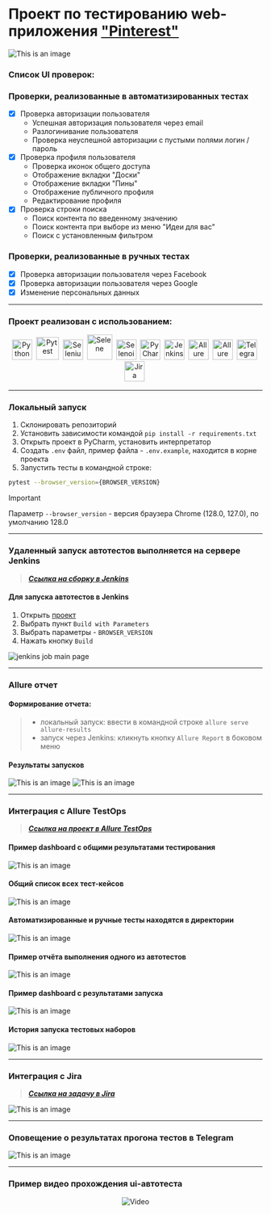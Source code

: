 <h1> Проект по тестированию web-приложения <a target="_blank" href="https://ru.pinterest.com/">"Pinterest"</a>
</h1>

![This is an image](/resources/images/pin_logo.png)


<h3> Список UI проверок:</h3>

### Проверки, реализованные в автоматизированных тестах
- [x] Проверка авторизации пользователя
  - Успешная авторизация пользователя через email
  - Разлогинивание пользователя
  - Проверка неуспешной авторизации с пустыми полями логин / пароль
- [x] Проверка профиля пользователя
  - Проверка иконок общего доступа
  - Отображение вкладки "Доски"
  - Отображение вкладки "Пины"
  - Отображение публичного профиля
  - Редактирование профиля
- [x] Проверка строки поиска
  - Поиск контента по введенному значению
  - Поиск контента при выборе из меню "Идеи для вас"
  - Поиск с установленным фильтром

### Проверки, реализованные в ручных тестах
- [x] Проверка авторизации пользователя через Facebook
- [x] Проверка авторизации пользователя через Google
- [x] Изменение персональных данных

----
### Проект реализован с использованием:
<div align="center">
  <img src="https://github.com/karelova2303/karelova2303/blob/main/media/icons/python-original-wordmark.svg" 
    title="Python" alt="Python" width="40" height="40"/>&nbsp;
  <img src="https://github.com/karelova2303/karelova2303/blob/main/media/icons/pytest-original-wordmark.svg" 
    title="Pytest" alt="Pytest" width="45" height="45"/>&nbsp; 
  <img src="https://github.com/karelova2303/karelova2303/blob/main/media/icons/selenium-original1.svg" 
    title="Selenium" alt="Selenium" width="40" height="40"/>&nbsp;  
  <img src="https://github.com/karelova2303/karelova2303/blob/main/media/icons/selene.png" 
    title="Selene" alt="Selene" width="50" height="50"/>&nbsp;
  <img src="https://github.com/karelova2303/karelova2303/blob/main/media/icons/selenoid1.png" 
    title="Selenoid" alt="Selenoid" width="40" height="40"/>&nbsp; 
  <img src="https://github.com/karelova2303/karelova2303/blob/main/media/icons/pycharm-original.svg" 
    title="PyCharm" alt="PyCharm" width="40" height="40"/>&nbsp;    
  <img src="https://github.com/karelova2303/karelova2303/blob/main/media/icons/jenkins-original.svg" 
    title="Jenkins" alt="Jenkins" width="40" height="40"/>&nbsp;
  <img src="https://github.com/karelova2303/karelova2303/blob/main/media/icons/Allure.svg" 
    title="Allure Report" alt="Allure Report" width="40" height="40"/>&nbsp;
  <img src="https://github.com/karelova2303/karelova2303/blob/main/media/icons/AllureTestOps.png" 
    title="Allure TestOps" alt="Allure TestOps" width="40" height="40"/>&nbsp;
  <img src="https://github.com/karelova2303/karelova2303/blob/main/media/icons/telegram1.png" 
    title="Telegram" alt="Telegram" width="40" height="40"/>&nbsp;
<img src="https://github.com/karelova2303/karelova2303/blob/main/media/icons/Jira.png" 
    title="Telegram" alt="Jira" width="40" height="40"/>&nbsp;
</div>

----
### Локальный запуск

1. Склонировать репозиторий
2. Установить зависимости командой `pip install -r requirements.txt`
3. Открыть проект в PyCharm, установить интерпретатор
4. Создать `.env` файл, пример файла - `.env.example`, находится в корне проекта
5. Запустить тесты в командной строке:
```bash
pytest --browser_version={BROWSER_VERSION} 
```

> [!IMPORTANT]
> 
> Параметр `--browser_version` - версия браузера Chrome (128.0, 127.0), по умолчанию 128.0

----
### Удаленный запуск автотестов выполняется на сервере Jenkins
> <a target="_blank" href="https://jenkins.autotests.cloud/job/019-karelova2303-ui_pinterest_tests/">_**Ссылка на сборку в Jenkins**_</a>


#### Для запуска автотестов в Jenkins

1. Открыть <a target="_blank" href="https://jenkins.autotests.cloud/job/019-karelova2303-ui_pinterest_tests/">проект</a>
2. Выбрать пункт `Build with Parameters`
3. Выбрать параметры - `BROWSER_VERSION`
3. Нажать кнопку `Build`

![jenkins job main page](/resources/images/Jenkins_job_main_page.png)


----
### Allure отчет

#### Формирование отчета:
>-  локальный запуск: ввести в командной строке `allure serve allure-results`
>-  запуск через Jenkins: кликнуть кнопку `Allure Report` в боковом меню 

#### Результаты запусков
![This is an image](/resources/images/allure_report_overview.png)
![This is an image](resources/images/allure_report_graphs.png)



----
### Интеграция с Allure TestOps

> <a target="_blank" href="https://allure.autotests.cloud/project/4777/dashboards">_**Ссылка на проект в Allure TestOps**_</a>

#### Пример dashboard с общими результатами тестирования
![This is an image](/resources/images/allure_TestOps_test_dashboard_all.png)

#### Общий список всех тест-кейсов
![This is an image](/resources/images/allure_TestOps_test_cases.png)

#### Автоматизированные и ручные тесты находятся в директории 
![This is an image](/resources/images/allure_TestOps_test_manual_and_auto.png)

#### Пример отчёта выполнения одного из автотестов
![This is an image](/resources/images/example_autotests_allure_TestOps.png)

#### Пример dashboard с результатами запуска
![This is an image](/resources/images/allure_TestOps_dashboard_ex.png)

#### История запуска тестовых наборов
![This is an image](/resources/images/allure_TestOps_launches.png)

----
### Интеграция с Jira
> <a target="_blank" href="https://jira.autotests.cloud/browse/HOMEWORK-1463">_**Ссылка на задачу в Jira**_</a>

![This is an image](/resources/images/jira.png)

----
### Оповещение о результатах прогона тестов в Telegram
![This is an image](/resources/images/tg_notification.png)

----

### Пример видео прохождения ui-автотеста
<p align="center">
    <img title="Video" src="/resources/video/autotest_ui.gif">
</p>